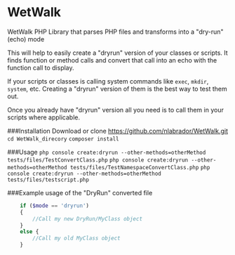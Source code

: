 # WetWalk
WetWalk PHP Library that parses PHP files and transforms into a "dry-run" (echo) mode

This will help to easily create a "dryrun" version of your classes or scripts. It finds function or method calls and convert that call into an echo with the function call to display.

If your scripts or classes is calling system commands like `exec`, `mkdir`, `system`, etc. Creating a "dryrun" version of them is the best way to test them out.

Once you already have "dryrun" version all you need is to call them in your scripts where applicable.

###Installation
Download or clone https://github.com/nlabrador/WetWalk.git
`cd WetWalk_direcory`
`composer install`

###Usage
`php console create:dryrun --other-methods=otherMethod tests/files/TestConvertClass.php`
`php console create:dryrun --other-methods=otherMethod tests/files/TestNamespaceConvertClass.php`
`php console create:dryrun --other-methods=otherMethod tests/files/testscript.php`

###Example usage of the "DryRun" converted file
```php
    if ($mode == 'dryrun')
    {
        //Call my new DryRun/MyClass object
    }
    else {
        //Call my old MyClass object 
    }
```
